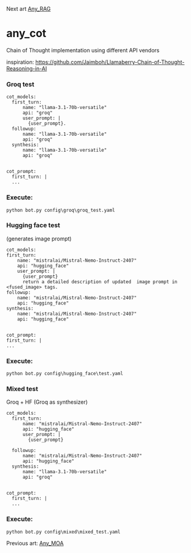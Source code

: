 Next art [Any_RAG](https://github.com/myaichat/any_rag)
# any_cot
Chain of Thought implementation using different API vendors

inspiration: https://github.com/Jaimboh/Llamaberry-Chain-of-Thought-Reasoning-in-AI

### Groq test

```
cot_models:
  first_turn:
      name: "llama-3.1-70b-versatile"
      api: "groq"
      user_prompt: |        
        {user_prompt}.      
  followup:
      name: "llama-3.1-70b-versatile"
      api: "groq"
  synthesis:  
      name: "llama-3.1-70b-versatile"
      api: "groq"


cot_prompt:
  first_turn: |
  ...
  ```


  ### Execute:

  ```
  python bot.py config\groq\groq_test.yaml
  ```


  ### Hugging face test
  (generates image prompt)

  ```
  cot_models:
  first_turn:
      name: "mistralai/Mistral-Nemo-Instruct-2407"
      api: "hugging_face"
      user_prompt: |        
        {user_prompt}
        return a detailed description of updated  image prompt in <fused_image> tags.      
  followup:
      name: "mistralai/Mistral-Nemo-Instruct-2407"
      api: "hugging_face"
  synthesis:  
      name: "mistralai/Mistral-Nemo-Instruct-2407"
      api: "hugging_face"


cot_prompt:
  first_turn: |
  ...
  ```


  ### Execute:

  ```
  python bot.py config\hugging_face\test.yaml
  ```

### Mixed test
Groq + HF (Groq as synthesizer)

```
cot_models:
  first_turn:
      name: "mistralai/Mistral-Nemo-Instruct-2407"
      api: "hugging_face"
      user_prompt: |        
        {user_prompt}
             
  followup:
      name: "mistralai/Mistral-Nemo-Instruct-2407"
      api: "hugging_face"
  synthesis:  
      name: "llama-3.1-70b-versatile"
      api: "groq"


cot_prompt:
  first_turn: |
  ...
  ```



  ### Execute:

  ```
  python bot.py config\mixed\mixed_test.yaml
  ```


Previous art: [Any_MOA](https://github.com/pydemo/any_moa)


